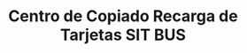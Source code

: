 ---
title: "Centro de Copiado Recarga de Tarjetas SIT BUS"
url: /cuenca/centro-de-copiado-recarga-de-tarjetas-sit-bus/
shop: copyshop
---